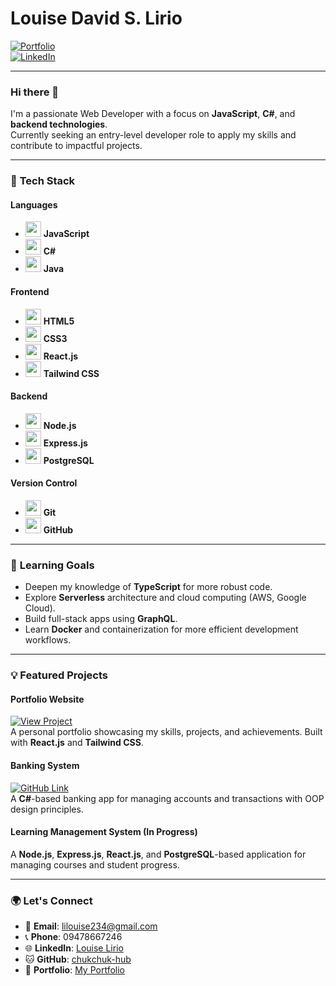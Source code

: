 # Louise David S. Lirio  
[![Portfolio](https://img.shields.io/badge/Portfolio-Click%20Here-blue)](https://portfolio-five-vert-36.vercel.app)  
[![LinkedIn](https://img.shields.io/badge/LinkedIn-Louise%20Lirio-blue)](https://www.linkedin.com/in/louise-lirio-49165a277/)  

---

### Hi there 👋

I'm a passionate Web Developer with a focus on **JavaScript**, **C#**, and **backend technologies**.  
Currently seeking an entry-level developer role to apply my skills and contribute to impactful projects.

---

### 🚀 **Tech Stack**

#### **Languages**  
- <img src="https://cdn.jsdelivr.net/npm/simple-icons@v4/icons/javascript.svg" width="25" height="25" /> **JavaScript**  
- <img src="https://cdn.jsdelivr.net/npm/simple-icons@v4/icons/csharp.svg" width="25" height="25" /> **C#**  
- <img src="https://cdn.jsdelivr.net/npm/simple-icons@v4/icons/java.svg" width="25" height="25" /> **Java**

#### **Frontend**  
- <img src="https://cdn.jsdelivr.net/npm/simple-icons@v4/icons/html5.svg" width="25" height="25" /> **HTML5**  
- <img src="https://cdn.jsdelivr.net/npm/simple-icons@v4/icons/css3.svg" width="25" height="25" /> **CSS3**  
- <img src="https://cdn.jsdelivr.net/npm/simple-icons@v4/icons/react.svg" width="25" height="25" /> **React.js**  
- <img src="https://cdn.jsdelivr.net/npm/simple-icons@v4/icons/tailwindcss.svg" width="25" height="25" /> **Tailwind CSS**

#### **Backend**  
- <img src="https://cdn.jsdelivr.net/npm/simple-icons@v4/icons/nodedotjs.svg" width="25" height="25" /> **Node.js**  
- <img src="https://cdn.jsdelivr.net/npm/simple-icons@v4/icons/express.svg" width="25" height="25" /> **Express.js**  
- <img src="https://cdn.jsdelivr.net/npm/simple-icons@v4/icons/postgresql.svg" width="25" height="25" /> **PostgreSQL**

#### **Version Control**  
- <img src="https://cdn.jsdelivr.net/npm/simple-icons@v4/icons/git.svg" width="25" height="25" /> **Git**  
- <img src="https://cdn.jsdelivr.net/npm/simple-icons@v4/icons/github.svg" width="25" height="25" /> **GitHub**

---

### 🌱 **Learning Goals**

- Deepen my knowledge of **TypeScript** for more robust code.
- Explore **Serverless** architecture and cloud computing (AWS, Google Cloud).
- Build full-stack apps using **GraphQL**.
- Learn **Docker** and containerization for more efficient development workflows.

---

### 💡 **Featured Projects**

#### **Portfolio Website**  
[![View Project](https://img.shields.io/badge/Portfolio-View%20Website-blue)](https://portfolio-five-vert-36.vercel.app)  
A personal portfolio showcasing my skills, projects, and achievements. Built with **React.js** and **Tailwind CSS**.

#### **Banking System**  
[![GitHub Link](https://img.shields.io/badge/GitHub-Banking%20System-blue)](https://github.com/lalalala-rgb/banking-system)  
A **C#**-based banking app for managing accounts and transactions with OOP design principles.

#### **Learning Management System (In Progress)**  
A **Node.js**, **Express.js**, **React.js**, and **PostgreSQL**-based application for managing courses and student progress.

---

### 🌍 **Let's Connect**

- 📧 **Email**: [lilouise234@gmail.com](mailto:lilouise234@gmail.com)
- 📞 **Phone**: 09478667246  
- 🌐 **LinkedIn**: [Louise Lirio](https://www.linkedin.com/in/louise-lirio-49165a277/)
- 🐱 **GitHub**: [chukchuk-hub](https://github.com/chukchuk-hub)  
- 📝 **Portfolio**: [My Portfolio](https://portfolio-five-vert-36.vercel.app)
